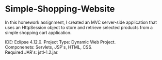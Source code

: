 # Simple-Shopping-Website
In this homework assignment, I created an MVC server-side application that uses an HttpSession object to store and retrieve selected products from a simple shopping cart application.

IDE: Eclipse 4.12.0. 
Project Type: Dynamic Web Project.  
Componenets: Servlets, JSP's, HTML, CSS.  
Required JAR's: jstl-1.2.jar.  
